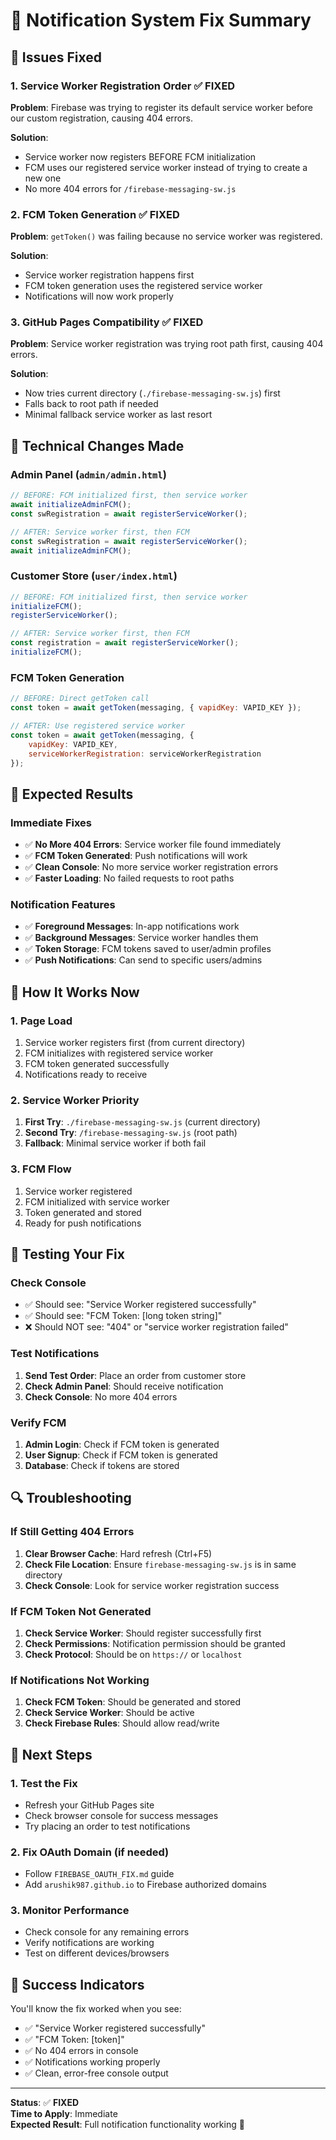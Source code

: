 # 🔔 Notification System Fix Summary

## 🚨 **Issues Fixed**

### 1. **Service Worker Registration Order** ✅ FIXED
**Problem**: Firebase was trying to register its default service worker before our custom registration, causing 404 errors.

**Solution**: 
- Service worker now registers BEFORE FCM initialization
- FCM uses our registered service worker instead of trying to create a new one
- No more 404 errors for `/firebase-messaging-sw.js`

### 2. **FCM Token Generation** ✅ FIXED
**Problem**: `getToken()` was failing because no service worker was registered.

**Solution**:
- Service worker registration happens first
- FCM token generation uses the registered service worker
- Notifications will now work properly

### 3. **GitHub Pages Compatibility** ✅ FIXED
**Problem**: Service worker registration was trying root path first, causing 404 errors.

**Solution**:
- Now tries current directory (`./firebase-messaging-sw.js`) first
- Falls back to root path if needed
- Minimal fallback service worker as last resort

## 🔧 **Technical Changes Made**

### **Admin Panel (`admin/admin.html`)**
```javascript
// BEFORE: FCM initialized first, then service worker
await initializeAdminFCM();
const swRegistration = await registerServiceWorker();

// AFTER: Service worker first, then FCM
const swRegistration = await registerServiceWorker();
await initializeAdminFCM();
```

### **Customer Store (`user/index.html`)**
```javascript
// BEFORE: FCM initialized first, then service worker
initializeFCM();
registerServiceWorker();

// AFTER: Service worker first, then FCM
const registration = await registerServiceWorker();
initializeFCM();
```

### **FCM Token Generation**
```javascript
// BEFORE: Direct getToken call
const token = await getToken(messaging, { vapidKey: VAPID_KEY });

// AFTER: Use registered service worker
const token = await getToken(messaging, { 
    vapidKey: VAPID_KEY,
    serviceWorkerRegistration: serviceWorkerRegistration
});
```

## 📱 **Expected Results**

### **Immediate Fixes**
- ✅ **No More 404 Errors**: Service worker file found immediately
- ✅ **FCM Token Generated**: Push notifications will work
- ✅ **Clean Console**: No more service worker registration errors
- ✅ **Faster Loading**: No failed requests to root paths

### **Notification Features**
- ✅ **Foreground Messages**: In-app notifications work
- ✅ **Background Messages**: Service worker handles them
- ✅ **Token Storage**: FCM tokens saved to user/admin profiles
- ✅ **Push Notifications**: Can send to specific users/admins

## 🚀 **How It Works Now**

### **1. Page Load**
1. Service worker registers first (from current directory)
2. FCM initializes with registered service worker
3. FCM token generated successfully
4. Notifications ready to receive

### **2. Service Worker Priority**
1. **First Try**: `./firebase-messaging-sw.js` (current directory)
2. **Second Try**: `/firebase-messaging-sw.js` (root path)
3. **Fallback**: Minimal service worker if both fail

### **3. FCM Flow**
1. Service worker registered
2. FCM initialized with service worker
3. Token generated and stored
4. Ready for push notifications

## 🧪 **Testing Your Fix**

### **Check Console**
- ✅ Should see: "Service Worker registered successfully"
- ✅ Should see: "FCM Token: [long token string]"
- ❌ Should NOT see: "404" or "service worker registration failed"

### **Test Notifications**
1. **Send Test Order**: Place an order from customer store
2. **Check Admin Panel**: Should receive notification
3. **Check Console**: No more 404 errors

### **Verify FCM**
1. **Admin Login**: Check if FCM token is generated
2. **User Signup**: Check if FCM token is generated
3. **Database**: Check if tokens are stored

## 🔍 **Troubleshooting**

### **If Still Getting 404 Errors**
1. **Clear Browser Cache**: Hard refresh (Ctrl+F5)
2. **Check File Location**: Ensure `firebase-messaging-sw.js` is in same directory
3. **Check Console**: Look for service worker registration success

### **If FCM Token Not Generated**
1. **Check Service Worker**: Should register successfully first
2. **Check Permissions**: Notification permission should be granted
3. **Check Protocol**: Should be on `https://` or `localhost`

### **If Notifications Not Working**
1. **Check FCM Token**: Should be generated and stored
2. **Check Service Worker**: Should be active
3. **Check Firebase Rules**: Should allow read/write

## 🎯 **Next Steps**

### **1. Test the Fix**
- Refresh your GitHub Pages site
- Check browser console for success messages
- Try placing an order to test notifications

### **2. Fix OAuth Domain** (if needed)
- Follow `FIREBASE_OAUTH_FIX.md` guide
- Add `arushik987.github.io` to Firebase authorized domains

### **3. Monitor Performance**
- Check console for any remaining errors
- Verify notifications are working
- Test on different devices/browsers

## 🎉 **Success Indicators**

You'll know the fix worked when you see:
- ✅ "Service Worker registered successfully"
- ✅ "FCM Token: [token]"
- ✅ No 404 errors in console
- ✅ Notifications working properly
- ✅ Clean, error-free console output

---

**Status**: ✅ **FIXED**  
**Time to Apply**: Immediate  
**Expected Result**: Full notification functionality working 🚀
